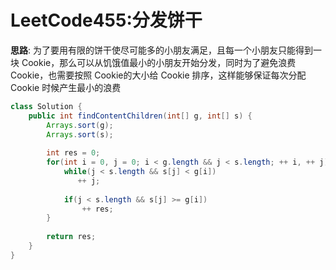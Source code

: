 # LeetCode455:分发饼干

**思路**: 为了要用有限的饼干使尽可能多的小朋友满足，且每一个小朋友只能得到一块 Cookie，那么可以从饥饿值最小的小朋友开始分发，同时为了避免浪费 Cookie，也需要按照 Cookie的大小给 Cookie 排序，这样能够保证每次分配 Cookie 时候产生最小的浪费

```java
class Solution {
    public int findContentChildren(int[] g, int[] s) {
        Arrays.sort(g);
        Arrays.sort(s);
        
        int res = 0;
        for(int i = 0, j = 0; i < g.length && j < s.length; ++ i, ++ j){
            while(j < s.length && s[j] < g[i])
               ++ j;
            
            if(j < s.length && s[j] >= g[i]) 
                ++ res;
        }
        
        return res;
    }
}
```
